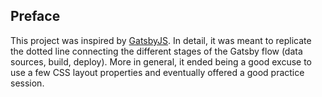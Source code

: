 <!-- Link to the work-in-progress pen right [here](). -->

## Preface

This project was inspired by [GatsbyJS](https://www.gatsbyjs.org/). In detail, it was meant to replicate the dotted line connecting the different stages of the Gatsby flow (data sources, build, deploy). More in general, it ended being a good excuse to use a few CSS layout properties and eventually offered a good practice session.


